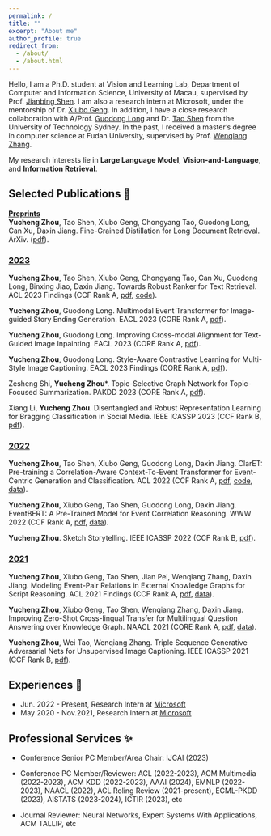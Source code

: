 ```yaml
---
permalink: /
title: ""
excerpt: "About me"
author_profile: true
redirect_from: 
  - /about/
  - /about.html
---
```


Hello, I am a Ph.D. student at Vision and Learning Lab, Department of Computer and Information Science, University of Macau, supervised by Prof. [Jianbing Shen](https://shenjianbing.github.io/). I am also a research intern at Microsoft, under the mentorship of Dr. [Xiubo Geng](https://xiubo0211.github.io/). In addition, I have a close research collaboration with A/Prof. [Guodong Long](https://guodonglong.github.io/) and Dr. [Tao Shen](https://taoshen58.github.io/) from the University of Technology Sydney. In the past, I received a master’s degree in computer science at Fudan University, supervised by Prof. [Wenqiang Zhang](http://www.fudanroilab.com/2021/07/01/WenqiangZhang.html).

My research interests lie in **Large Language Model**, **Vision-and-Language**, and **Information Retrieval**.
<!-- ## News <g-emoji class="g-emoji" alias="memo" fallback-src="https://github.githubassets.com/images/icons/emoji/unicode/1f525.png">🔥</g-emoji> -->
<!-- timetable and other -->



## Selected Publications <g-emoji class="g-emoji" alias="memo" fallback-src="https://github.githubassets.com/images/icons/emoji/unicode/1f4dd.png">📝</g-emoji>

**<u>Preprints</u>**<br>
**Yucheng Zhou**, Tao Shen, Xiubo Geng, Chongyang Tao, Guodong Long, Can Xu, Daxin Jiang. Fine-Grained Distillation for Long Document Retrieval. ArXiv. ([pdf](https://arxiv.org/pdf/2212.10423.pdf)).

### <u>2023</u>
**Yucheng Zhou**, Tao Shen, Xiubo Geng, Chongyang Tao, Can Xu, Guodong Long, Binxing Jiao, Daxin Jiang. Towards Robust Ranker for Text Retrieval. ACL 2023 Findings (CCF Rank A, [pdf](https://arxiv.org/pdf/2206.08063.pdf), [code](https://huggingface.co/YCZhou/R2ANKER)).

**Yucheng Zhou**, Guodong Long. Multimodal Event Transformer for Image-guided Story Ending Generation. EACL 2023 (CORE Rank A, [pdf](https://aclanthology.org/2023.eacl-main.249.pdf)).

**Yucheng Zhou**, Guodong Long. Improving Cross-modal Alignment for Text-Guided Image Inpainting. EACL 2023 (CORE Rank A, [pdf](https://aclanthology.org/2023.eacl-main.250.pdf)).

**Yucheng Zhou**, Guodong Long. Style-Aware Contrastive Learning for Multi-Style Image Captioning. EACL 2023 Findings (CORE Rank A, [pdf](https://aclanthology.org/2023.findings-eacl.169.pdf)).

Zesheng Shi, **Yucheng Zhou***. Topic-Selective Graph Network for Topic-Focused Summarization. PAKDD 2023 (CORE Rank A, [pdf](https://link.springer.com/chapter/10.1007/978-3-031-33383-5_20)).

Xiang Li, **Yucheng Zhou**. Disentangled and Robust Representation Learning for Bragging Classification in Social Media. IEEE ICASSP 2023 (CCF Rank B, [pdf](https://ieeexplore.ieee.org/abstract/document/10096519)).

### <u>2022</u>
**Yucheng Zhou**, Tao Shen, Xiubo Geng, Guodong Long, Daxin Jiang. ClarET: Pre-training a Correlation-Aware Context-To-Event Transformer for Event-Centric Generation and Classification. ACL 2022 (CCF Rank A, [pdf](https://aclanthology.org/2022.acl-long.183.pdf), [code](https://aclanthology.org/2022.acl-long.183/), [data](https://github.com/yczhou001/ClarET)).

**Yucheng Zhou**, Xiubo Geng, Tao Shen, Guodong Long, Daxin Jiang. EventBERT: A Pre-Trained Model for Event Correlation Reasoning. WWW 2022 (CCF Rank A, [pdf](https://dl.acm.org/doi/abs/10.1145/3485447.3511928), [data](https://github.com/yczhou001/ClarET)).

**Yucheng Zhou**. Sketch Storytelling. IEEE ICASSP 2022 (CCF Rank B, [pdf](https://ieeexplore.ieee.org/abstract/document/9746558/)).

### <u>2021</u>
**Yucheng Zhou**, Xiubo Geng, Tao Shen, Jian Pei, Wenqiang Zhang, Daxin Jiang. Modeling Event-Pair Relations in External Knowledge Graphs for Script Reasoning. ACL 2021 Findings (CCF Rank A, [pdf](https://aclanthology.org/2021.findings-acl.403.pdf), [data](https://github.com/yczhou001/ClarET)).

**Yucheng Zhou**, Xiubo Geng, Tao Shen, Wenqiang Zhang, Daxin Jiang. Improving Zero-Shot Cross-lingual Transfer for Multilingual Question Answering over Knowledge Graph. NAACL 2021 (CORE Rank A, [pdf](https://aclanthology.org/2021.naacl-main.465.pdf), [data](https://github.com/yczhou001/Multilingual-KBQA-Dataset)).

**Yucheng Zhou**, Wei Tao, Wenqiang Zhang. Triple Sequence Generative Adversarial Nets for Unsupervised Image Captioning. IEEE ICASSP 2021 (CCF Rank B, [pdf](https://ieeexplore.ieee.org/abstract/document/9414335/)).






## Experiences <g-emoji class="g-emoji" alias="briefcase" fallback-src="https://github.githubassets.com/images/icons/emoji/unicode/1f4bc.png">💼</g-emoji>

- Jun. 2022 - Present, Research Intern at [Microsoft](https://careers.microsoft.com/v2/global/en/locations/beijing.html)
- May 2020 - Nov.2021, Research Intern at [Microsoft](https://careers.microsoft.com/v2/global/en/locations/beijing.html)





## Professional Services <g-emoji class="g-emoji" alias="briefcase" fallback-src="https://github.githubassets.com/images/icons/emoji/unicode/2728.png">✨</g-emoji>

- Conference Senior PC Member/Area Chair: 
IJCAI (2023) 

- Conference PC Member/Reviewer: 
ACL (2022-2023), ACM Multimedia (2022-2023), ACM KDD (2022-2023), AAAI (2024), EMNLP (2022-2023), NAACL (2022), ACL Roling Review (2021-present), ECML-PKDD (2023), AISTATS (2023-2024), ICTIR (2023), etc

- Journal Reviewer: 
Neural Networks, Expert Systems With Applications, ACM TALLIP, etc


<script type='text/javascript' id='clustrmaps' src='//cdn.clustrmaps.com/map_v2.js?cl=ffffff&w=350&t=tt&d=Nnem6cnBKrTWlQflRw_36Uq6Iy-QmEldmoz6Wszl1xY&co=2d78ad&cmo=3acc3a&cmn=ff5353&ct=ffffff'></script>